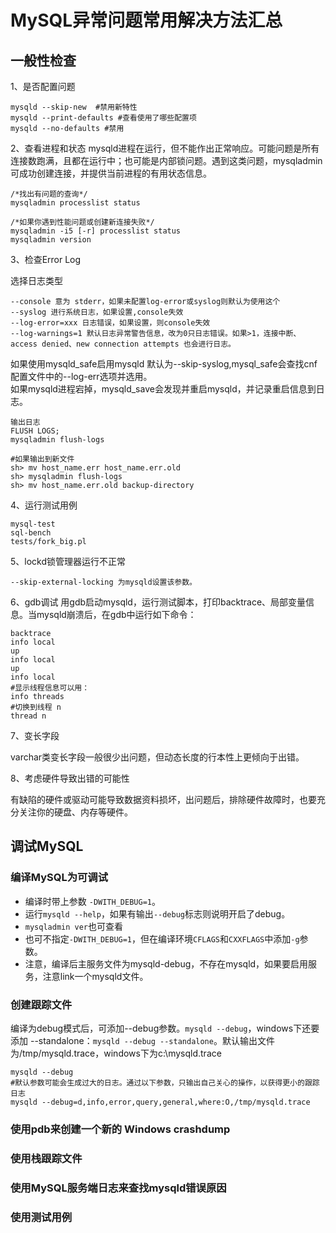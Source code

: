 # MySQL异常问题常用解决方法汇总

## 一般性检查

1、是否配置问题

	mysqld --skip-new  #禁用新特性
	mysqld --print-defaults #查看使用了哪些配置项
	mysqld --no-defaults #禁用

2、查看进程和状态
  mysqld进程在运行，但不能作出正常响应。可能问题是所有连接数跑满，且都在运行中；也可能是内部锁问题。遇到这类问题，mysqladmin可成功创建连接，并提供当前进程的有用状态信息。

	/*找出有问题的查询*/
	mysqladmin processlist status
	
	/*如果你遇到性能问题或创建新连接失败*/
	mysqladmin -i5 [-r] processlist status
	mysqladmin version
	
3、检查Error Log

选择日志类型

	--console 意为 stderr，如果未配置log-error或syslog则默认为使用这个
	--syslog 进行系统日志，如果设置,console失效
	--log-error=xxx 日志错误，如果设置，则console失效
	--log-warnings=1 默认日志异常警告信息，改为0只日志错误。如果>1，连接中断、access denied、new connection attempts 也会进行日志。
	
如果使用mysqld_safe启用mysqld 默认为--skip-syslog,mysql_safe会查找cnf配置文件中的--log-err选项并选用。  
如果mysqld进程宕掉，mysqld_save会发现并重启mysqld，并记录重启信息到日志。  
	
	输出日志
	FLUSH LOGS; 
	mysqladmin flush-logs
    
    #如果输出到新文件
    sh> mv host_name.err host_name.err.old
    sh> mysqladmin flush-logs
    sh> mv host_name.err.old backup-directory
    
4、运行测试用例

	mysql-test
	sql-bench
	tests/fork_big.pl

5、lockd锁管理器运行不正常

	--skip-external-locking 为mysqld设置该参数。

6、gdb调试
  用gdb启动mysqld，运行测试脚本，打印backtrace、局部变量信息。当mysqld崩溃后，在gdb中运行如下命令：

	backtrace
	info local
	up
	info local
	up
	info local
	#显示线程信息可以用：
	info threads
	#切换到线程 n
	thread n

7、变长字段

  varchar类变长字段一般很少出问题，但动态长度的行本性上更倾向于出错。

8、考虑硬件导致出错的可能性

   有缺陷的硬件或驱动可能导致数据资料损坏，出问题后，排除硬件故障时，也要充分关注你的硬盘、内存等硬件。
	
## 调试MySQL

### 编译MySQL为可调试

* 编译时带上参数 `-DWITH_DEBUG=1`。  
* 运行`mysqld --help`，如果有输出`--debug`标志则说明开启了debug。
* `mysqladmin ver`也可查看
* 也可不指定`-DWITH_DEBUG=1`，但在编译环境`CFLAGS`和`CXXFLAGS`中添加`-g`参数。
* 注意，编译后主服务文件为mysqld-debug，不存在mysqld，如果要启用服务，注意link一个mysqld文件。


### 创建跟踪文件

编译为debug模式后，可添加--debug参数。`mysqld --debug`，windows下还要添加 --standalone：`mysqld --debug --standalone`。默认输出文件为/tmp/mysqld.trace，windows下为c:\mysqld.trace

	mysqld --debug
	#默认参数可能会生成过大的日志。通过以下参数，只输出自己关心的操作，以获得更小的跟踪日志
	mysqld --debug=d,info,error,query,general,where:O,/tmp/mysqld.trace
	

### 使用pdb来创建一个新的 Windows crashdump

### 使用栈跟踪文件

### 使用MySQL服务端日志来查找mysqld错误原因

### 使用测试用例